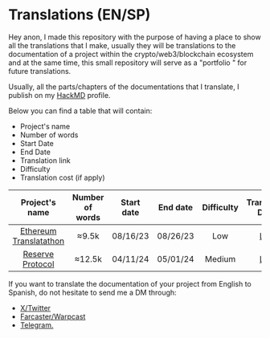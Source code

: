 # Translations (EN/SP)

Hey anon, I made this repository with the purpose of having a place to show all the translations that I make, usually they will be translations to the documentation of a project within the crypto/web3/blockchain ecosystem and at the same time, this small repository will serve as a "portfolio " for future translations.

Usually, all the parts/chapters of the documentations that I translate, I publish on my [HackMD](https://hackmd.io/@socopower) profile.

Below you can find a table that will contain:

- Project's name
- Number of words
- Start Date
- End Date
- Translation link
- Difficulty 
- Translation cost (if apply)

| Project's name | Number of words | Start date | End date | Difficulty | Translated Docs | Translation cost |
|     :---:      |     :---:       |    :---:   |     :---:    |     :---:     |     :---:     |     :---:     |
| [Ethereum Translatathon](https://blog.ethereum.org/2023/09/20/ethereum-org-translatathon#:~:text=sh0xsh%20%E2%80%A2%20sipbikardi%20%E2%80%A2%20smrtdeal%20%E2%80%A2-,socopower,-%E2%80%A2%20sophiesworld.%20%E2%80%A2%20Soplayerone%20%E2%80%A2%20SRISAILAPU_AKSHAYA)   | ≈9.5k     | 08/16/23 | 08/26/23 | Low | [Link](https://crowdin.com/profile/socopower) | 0.05 ETH (≈80 USD) |
| [Reserve Protocol](https://reserve.org/)   | ≈12.5k     | 04/11/24 | 05/01/24 | Medium | [Link](https://hackmd.io/@socopower/ReserveProtocol) | N/A |

If you want to translate the documentation of your project from English to Spanish, do not hesitate to send me a DM through: 
- [X/Twitter](https://twitter.com/dserrano01)
- [Farcaster/Warpcast](https://warpcast.com/socopower)
- [Telegram.](t.me/socopower)
